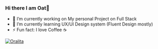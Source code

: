 ### Hi there I am Oat👋

- 🔭 I’m currently working on My personal Project on Full Stack
- 🌱 I’m currently learning UX/UI Design system (Fluent Design mostly)
- ⚡ Fun fact: I love Coffee ☕

[![Oralita](https://github-readme-streak-stats.herokuapp.com?user=oat431&theme=vue)](https://git.io/streak-stats)
